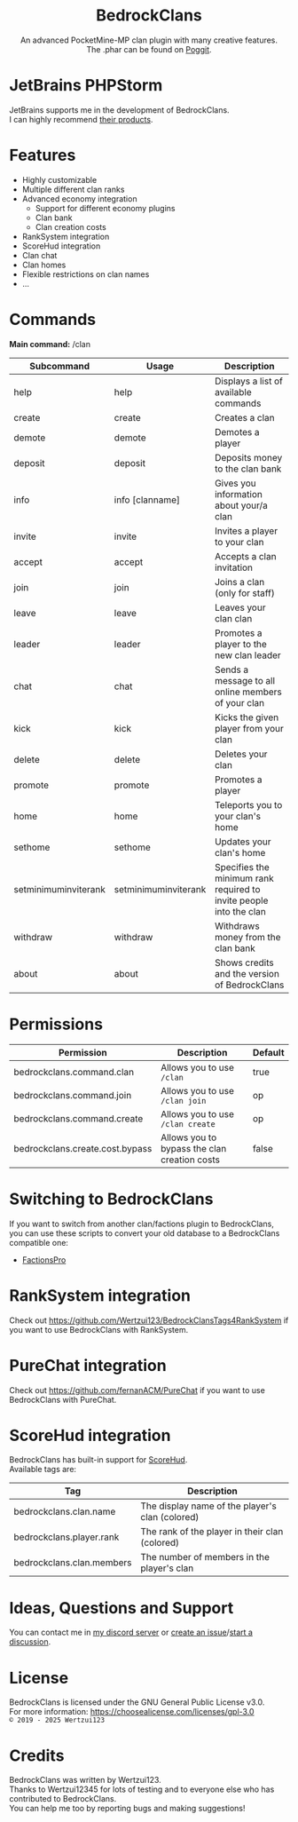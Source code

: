 <h1 align="center">BedrockClans</h1>
<p align="center">
An advanced PocketMine-MP clan plugin with many creative features.
<br>The .phar can be found on <a href="https://poggit.pmmp.io/ci/Wertzui123/BedrockClans/BedrockClans/">Poggit</a>.
</p>

# JetBrains PHPStorm
JetBrains supports me in the development of BedrockClans.
<br>I can highly recommend <a href="https://jetbrains.com?from=BedrockClans">their products</a>.

# Features
* Highly customizable
* Multiple different clan ranks
* Advanced economy integration
    * Support for different economy plugins
    * Clan bank
    * Clan creation costs
* RankSystem integration
* ScoreHud integration
* Clan chat
* Clan homes
* Flexible restrictions on clan names
* ...

# Commands
**Main command:** /clan

| Subcommand           | Usage                           | Description                                                        |
|----------------------|---------------------------------|--------------------------------------------------------------------|
| help                 | help                            | Displays a list of available commands                              |
| create               | create <clanname>               | Creates a clan                                                     |
| demote               | demote <playername>             | Demotes a player                                                   |
| deposit              | deposit <amount>                | Deposits money to the clan bank                                    |
| info                 | info [clanname]                 | Gives you information about your/a clan                            |
| invite               | invite <playername>             | Invites a player to your clan                                      |
| accept               | accept <clanname>               | Accepts a clan invitation                                          |
| join                 | join <clanname>                 | Joins a clan (only for staff)                                      |
| leave                | leave                           | Leaves your clan clan                                              |
| leader               | leader <playername>             | Promotes a player to the new clan leader                           |
| chat                 | chat <message>                  | Sends a message to all online members of your clan                 |
| kick                 | kick <playername>               | Kicks the given player from your clan                              |
| delete               | delete                          | Deletes your clan                                                  |
| promote              | promote <playername>            | Promotes a player                                                  |
| home                 | home                            | Teleports you to your clan's home                                  |
| sethome              | sethome                         | Updates your clan's home                                           |
| setminimuminviterank | setminimuminviterank <clanrank> | Specifies the minimum rank required to invite people into the clan |
| withdraw             | withdraw <amount>               | Withdraws money from the clan bank                                 |
| about                | about                           | Shows credits and the version of BedrockClans                      |

# Permissions
| Permission                      | Description                                  | Default |
|---------------------------------|----------------------------------------------|---------|
| bedrockclans.command.clan       | Allows you to use `/clan`                    | true    |
| bedrockclans.command.join       | Allows you to use `/clan join`               | op      |
| bedrockclans.command.create     | Allows you to use `/clan create`             | op      |
| bedrockclans.create.cost.bypass | Allows you to bypass the clan creation costs | false   |

# Switching to BedrockClans
If you want to switch from another clan/factions plugin to BedrockClans, you can use these scripts to convert your old database to a BedrockClans compatible one:
* <a href="https://github.com/Wertzui123/FactionsPro2BedrockClans">FactionsPro</a>

# RankSystem integration
Check out https://github.com/Wertzui123/BedrockClansTags4RankSystem if you want to use BedrockClans with RankSystem.

# PureChat integration
Check out https://github.com/fernanACM/PureChat if you want to use BedrockClans with PureChat.

# ScoreHud integration
BedrockClans has built-in support for <a href="https://github.com/Ifera/ScoreHud">ScoreHud</a>.
<br>Available tags are:

| Tag                       | Description                                     |
|---------------------------|-------------------------------------------------|
| bedrockclans.clan.name    | The display name of the player's clan (colored) |
| bedrockclans.player.rank  | The rank of the player in their clan (colored)  |
| bedrockclans.clan.members | The number of members in the player's clan      |

# Ideas, Questions and Support
You can contact me in <a href="https://discord.gg/eGhZGtF">my discord server</a> or <a href="https://github.com/Wertzui123/BedrockClans/issues/new">create an issue</a>/<a href="https://github.com/Wertzui123/BedrockClans/discussions/new">start a discussion</a>.

# License
BedrockClans is licensed under the GNU General Public License v3.0.
<br>For more information: https://choosealicense.com/licenses/gpl-3.0
<br><code>© 2019 - 2025 Wertzui123</code>

# Credits
BedrockClans was written by Wertzui123.
<br>Thanks to Wertzui12345 for lots of testing and to everyone else who has contributed to BedrockClans.
<br>You can help me too by reporting bugs and making suggestions!